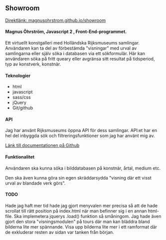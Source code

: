 ## Showroom

[Direktlänk: magnusohrstrom.github.io/showroom](magnusohrstrom.github.io/showroom)

#### Magnus Öhrström, Javascript 2 , Front-End-programmet.
 Ett virtuellt konstgalleri med Holländska Rijksmuseums samlingar. Användaren kan ta del av förbestämda "visningar" med urval av samlingarna eller själv söka i databasen via ett sökformulär. Här kan användaren söka på fritt queary eller avgränsa sitt resultat på tidsperiod, typ av konstverk, konstnär.

#### Teknologier
 * html
 * javascript
 * sass/css
 * jQuery
 * Git/github

#### API
Jag har använt Rijksmuseums öppna API för dess samlingar.
API:et har en hel del inbyggda sök och filtreringsfunktioner som jag har använt mig av.

[Länk till documentationen på Github](http://rijksmuseum.github.io/)



#### Funktionalitet
Användaren ska kunna söka i bilddatabasen på konstnär, årtal, medium etc.

Den ska även kunna göra sin egen skräddarsydda "visning där ett visst urval av blandade verk görs".

#### TODO
Hade jag haft mer tid hade jag gjort menyvalen mer precisa så att de hade scrollat till rätt position på index.html när man befinner sig i en annan html-file. Ska implemetera jquerys .load() funktion så småningom.
Jag hade även gjort den stora "visningsmodulen" på tours där man kan bläddra bland bilderna lite mer spännande. Visa upp bilderna lite mer i ett ramformat där de exkluderar resten av sidan var tanken från början. 
